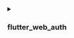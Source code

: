 <details>
  <summary>

### flutter_web_auth

</summary>

[flutter_web_auth](https://pub.dev/packages/flutter_web_auth) se utiliza detrás del SDK de flutter de Logto. Confiamos en su interfaz de interacción basada en webview para abrir las páginas de autorización de Logto.

:::note
Este plugin utiliza ASWebAuthenticationSession en iOS 12+ y macOS 10.15+, SFAuthenticationSession en iOS 11, Chrome Custom Tabs en Android y abre una nueva ventana en Web. Puedes construirlo con iOS 8+, pero actualmente solo es compatible con iOS 11 o superior.
:::

### Registrar la URL de callback en Android

Para capturar la URL de callback desde la página web de inicio de sesión de Logto, necesitarás registrar tu redirectUri de inicio de sesión en el AndroidManifest.xml.

```xml
<activity android:name="com.linusu.flutter_web_auth.CallbackActivity" android:exported="true">
    <intent-filter android:label="flutter_web_auth">
        <action android:name="android.intent.action.VIEW"/>
        <category android:name="android.intent.category.DEFAULT"/>
        <category android:name="android.intent.category.BROWSABLE"/>
        <data android:scheme="io.logto"/>
    </intent-filter>
</activity>
```

</details>
